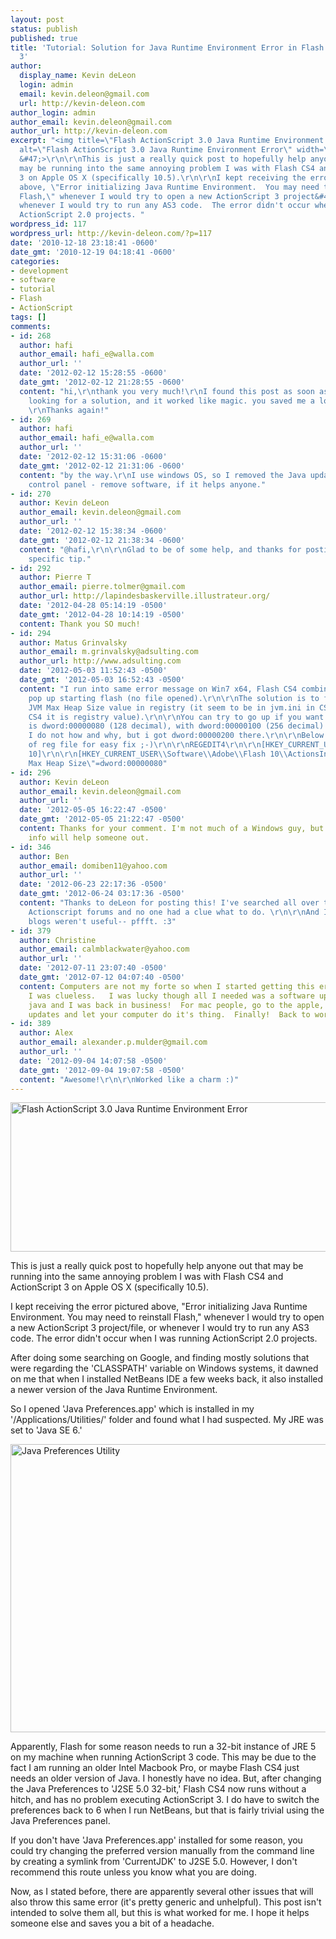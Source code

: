 ```yaml
---
layout: post
status: publish
published: true
title: 'Tutorial: Solution for Java Runtime Environment Error in Flash CS 4 and ActionScript
  3'
author:
  display_name: Kevin deLeon
  login: admin
  email: kevin.deleon@gmail.com
  url: http://kevin-deleon.com
author_login: admin
author_email: kevin.deleon@gmail.com
author_url: http://kevin-deleon.com
excerpt: "<img title=\"Flash ActionScript 3.0 Java Runtime Environment Error\" src=\"http:&#47;&#47;www.kdeleon3.site&#47;wp-content&#47;uploads&#47;2010&#47;12&#47;as3error.jpg\"
  alt=\"Flash ActionScript 3.0 Java Runtime Environment Error\" width=\"620\" height=\"239\"
  &#47;>\r\n\r\nThis is just a really quick post to hopefully help anyone out that
  may be running into the same annoying problem I was with Flash CS4 and ActionScript
  3 on Apple OS X (specifically 10.5).\r\n\r\nI kept receiving the error pictured
  above, \"Error initializing Java Runtime Environment.  You may need to reinstall
  Flash,\" whenever I would try to open a new ActionScript 3 project&#47;file, or
  whenever I would try to run any AS3 code.  The error didn't occur when I was running
  ActionScript 2.0 projects. "
wordpress_id: 117
wordpress_url: http://kevin-deleon.com/?p=117
date: '2010-12-18 23:18:41 -0600'
date_gmt: '2010-12-19 04:18:41 -0600'
categories:
- development
- software
- tutorial
- Flash
- ActionScript
tags: []
comments:
- id: 268
  author: hafi
  author_email: hafi_e@walla.com
  author_url: ''
  date: '2012-02-12 15:28:55 -0600'
  date_gmt: '2012-02-12 21:28:55 -0600'
  content: "hi,\r\nthank you very much!\r\nI found this post as soon as I started
    looking for a solution, and it worked like magic. you saved me a lot of trouble.
    \r\nThanks again!"
- id: 269
  author: hafi
  author_email: hafi_e@walla.com
  author_url: ''
  date: '2012-02-12 15:31:06 -0600'
  date_gmt: '2012-02-12 21:31:06 -0600'
  content: "by the way.\r\nI use windows OS, so I removed the Java update through
    control panel - remove software, if it helps anyone."
- id: 270
  author: Kevin deLeon
  author_email: kevin.deleon@gmail.com
  author_url: ''
  date: '2012-02-12 15:38:34 -0600'
  date_gmt: '2012-02-12 21:38:34 -0600'
  content: "@hafi,\r\n\r\nGlad to be of some help, and thanks for posting your Windows
    specific tip."
- id: 292
  author: Pierre T
  author_email: pierre.tolmer@gmail.com
  author_url: http://lapindesbaskerville.illustrateur.org/
  date: '2012-04-28 05:14:19 -0500'
  date_gmt: '2012-04-28 10:14:19 -0500'
  content: Thank you SO much!
- id: 294
  author: Matus Grinvalsky
  author_email: m.grinvalsky@adsulting.com
  author_url: http://www.adsulting.com
  date: '2012-05-03 11:52:43 -0500'
  date_gmt: '2012-05-03 16:52:43 -0500'
  content: "I run into same error message on Win7 x64, Flash CS4 combination. It would
    pop up starting flash (no file opened).\r\n\r\nThe solution is to fix (lower)
    JVM Max Heap Size value in registry (it seem to be in jvm.ini in CS5, but for
    CS4 it is registry value).\r\n\r\nYou can try to go up if you want to, default
    is dword:00000080 (128 decimal), with dword:00000100 (256 decimal) also working.
    I do not how and why, but i got dword:00000200 there.\r\n\r\nBelow is content
    of reg file for easy fix ;-)\r\n\r\nREGEDIT4\r\n\r\n[HKEY_CURRENT_USER\\Software\\Adobe\\Flash
    10]\r\n\r\n[HKEY_CURRENT_USER\\Software\\Adobe\\Flash 10\\ActionsInspector]\r\n\"JVM
    Max Heap Size\"=dword:00000080"
- id: 296
  author: Kevin deLeon
  author_email: kevin.deleon@gmail.com
  author_url: ''
  date: '2012-05-05 16:22:47 -0500'
  date_gmt: '2012-05-05 21:22:47 -0500'
  content: Thanks for your comment. I'm not much of a Windows guy, but I am sure this
    info will help someone out.
- id: 346
  author: Ben
  author_email: domiben11@yahoo.com
  author_url: ''
  date: '2012-06-23 22:17:36 -0500'
  date_gmt: '2012-06-24 03:17:36 -0500'
  content: "Thanks to deLeon for posting this! I've searched all over the Adobe and
    Actionscript forums and no one had a clue what to do. \r\n\r\nAnd I used to think
    blogs weren't useful-- pffft. :3"
- id: 379
  author: Christine
  author_email: calmblackwater@yahoo.com
  author_url: ''
  date: '2012-07-11 23:07:40 -0500'
  date_gmt: '2012-07-12 04:07:40 -0500'
  content: Computers are not my forte so when I started getting this error message,
    I was clueless.   I was lucky though all I needed was a software update for the
    java and I was back in business!  For mac people, go to the apple, click on software
    updates and let your computer do it's thing.  Finally!  Back to work!
- id: 389
  author: Alex
  author_email: alexander.p.mulder@gmail.com
  author_url: ''
  date: '2012-09-04 14:07:58 -0500'
  date_gmt: '2012-09-04 19:07:58 -0500'
  content: "Awesome!\r\n\r\nWorked like a charm :)"
---
```

<p><img title="Flash ActionScript 3.0 Java Runtime Environment Error" src="http:&#47;&#47;www.kdeleon3.site&#47;wp-content&#47;uploads&#47;2010&#47;12&#47;as3error.jpg" alt="Flash ActionScript 3.0 Java Runtime Environment Error" width="620" height="239" &#47;></p>
<p>This is just a really quick post to hopefully help anyone out that may be running into the same annoying problem I was with Flash CS4 and ActionScript 3 on Apple OS X (specifically 10.5).</p>
<p>I kept receiving the error pictured above, "Error initializing Java Runtime Environment.  You may need to reinstall Flash," whenever I would try to open a new ActionScript 3 project&#47;file, or whenever I would try to run any AS3 code.  The error didn't occur when I was running ActionScript 2.0 projects. <a id="more"></a><a id="more-117"></a></p>
<p>After doing some searching on Google, and finding mostly solutions that were regarding the 'CLASSPATH' variable on Windows systems, it dawned on me that when I installed NetBeans IDE a few weeks back, it also installed a newer version of the Java Runtime Environment.</p>
<p>So I opened 'Java Preferences.app' which is installed in my '&#47;Applications&#47;Utilities&#47;' folder and found what I had suspected.  My JRE was set to 'Java SE 6.'</p>
<p><img title="Java Preferences Utility" src="http:&#47;&#47;www.kdeleon3.site&#47;wp-content&#47;uploads&#47;2010&#47;12&#47;javaprefs1.jpg" alt="Java Preferences Utility" width="623" height="461" &#47;></p>
<p>Apparently, Flash for some reason needs to run a 32-bit instance of JRE 5 on my machine when running ActionScript 3 code.  This may be due to the fact I am running an older Intel Macbook Pro, or maybe Flash CS4 just needs an older version of Java.  I honestly have no idea.  But, after changing the Java Preferences to 'J2SE 5.0 32-bit,' Flash CS4 now runs without a hitch, and has no problem executing ActionScript 3.  I do have to switch the preferences back to 6 when I run NetBeans, but that is fairly trivial using the Java Preferences panel.</p>
<p>If you don't have 'Java Preferences.app' installed for some reason, you could try changing the preferred version manually from the command line by creating a symlink from 'CurrentJDK' to J2SE 5.0.  However, I don't recommend this route unless you know what you are doing.</p>
<p>Now, as I stated before, there are apparently several other issues that will also throw this same error (it's pretty generic and unhelpful).  This post isn't intended to solve them all, but this is what worked for me.  I hope it helps someone else and saves you a bit of a headache.</p>
